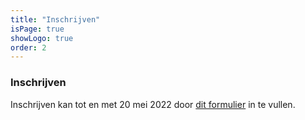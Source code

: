 ```yaml
---
title: "Inschrijven"
isPage: true
showLogo: true
order: 2
---
```


### Inschrijven
Inschrijven kan tot en met 20 mei 2022 door <a href="https://forms.gle/zzWfGbVwHfLvAqTk7" target="_blank">dit formulier</a> in te vullen.
